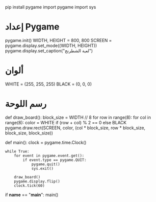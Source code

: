 pip install pygame
import pygame
import sys

# إعداد Pygame
pygame.init()
WIDTH, HEIGHT = 800, 800
SCREEN = pygame.display.set_mode((WIDTH, HEIGHT))
pygame.display.set_caption("لعبة الشطرنج")

# ألوان
WHITE = (255, 255, 255)
BLACK = (0, 0, 0)

# رسم اللوحة
def draw_board():
    block_size = WIDTH // 8
    for row in range(8):
        for col in range(8):
            color = WHITE if (row + col) % 2 == 0 else BLACK
            pygame.draw.rect(SCREEN, color, (col * block_size, row * block_size, block_size, block_size))

def main():
    clock = pygame.time.Clock()

    while True:
        for event in pygame.event.get():
            if event.type == pygame.QUIT:
                pygame.quit()
                sys.exit()

        draw_board()
        pygame.display.flip()
        clock.tick(60)

if __name__ == "__main__":
    main()
